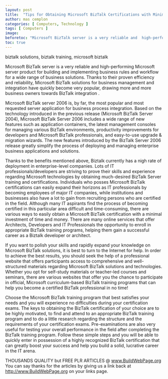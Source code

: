 ```yaml
---
layout: post
title:  "Tips for Obtaining Microsoft BizTalk Certifications with Minimal Effort"
author: mas cemplon
categories: [ Computers, Technology ]
tags: [ Computers ]
image: 
beforetoc: "Microsoft BizTalk server is a very reliable and  high-performing  Microsoft server product for building and implementing business rules and workflow for a wide range of business solutions. Thanks to their proven efficiency and reliability, Microsoft BizTalk solutions for business management and integration have quickly become very popular, drawing more and more business owners towards BizTalk integration.."
toc: true
---
```







biztalk solutions, biztalk training, microsoft biztalk



Microsoft BizTalk server is a very reliable and  high-performing  Microsoft server product for building and implementing business rules and workflow for a wide range of business solutions. Thanks to their proven efficiency and reliability, Microsoft BizTalk solutions for business management and integration have quickly become very popular, drawing more and more business owners towards BizTalk integration .

Microsoft BizTalk server 2006 is, by far, the most popular and most requested server application for business process integration. Based on the technology introduced in the previous release (Microsoft BizTalk Server 2004), Microsoft BizTalk Server 2006 includes a wide range of new features such as application containers, the latest management consoles for managing various BizTalk environments, productivity improvements for developers and Microsoft BizTalk professionals, and easy-to-use upgrade & migration wizards. The new features introduced by the BizTalk Server 2006 release greatly simplify the process of deploying and managing enterprise business applications and solutions.

Thanks to the benefits mentioned above,  Biztalk currently has a nigh rate of deployment in enterprise-level companies. Lots of IT professionals/developers are striving to prove their skills and experience regarding Microsoft technologies by obtaining much-desired BizTalk Server training and certifications. Individuals who posses Microsoft BizTalk certifications can easily expand their horizons as IT professionals by becoming employees of major IT companies, while institutions and businesses also have a lot to gain from recruiting persons who are certified in the field. Although many IT aspirants find the process of becoming certified in this particular area difficult and time-consuming, there are various ways to easily obtain a Microsoft BizTalk certification with a minimal investment of time and money. There are many online services that offer Architects, Developers and IT Professionals the opportunity to enroll in appropriate BizTalk training programs, helping them gain a successful career as a Biztalk developer or architect.

If you want to polish your skills and rapidly expand your knowledge on Microsoft BizTalk solutions, it is best to turn to the Internet for help. In order to achieve the best results, you should seek the help of a professional website that offers participants access to comprehensive and well-structured materials regarding Microsoft BizTalk solutions and technologies. Whether you opt for self-study materials or teacher-led courses and seminars, there are various websites that offer you the chance to participate in official, Microsoft curriculum-based BizTalk training programs that can help you become a certified BizTalk professional in no time!

Choose the Microsoft BizTalk training program that best satisfies your needs and you will experience no difficulties during your certification exams. The keys to obtaining the BizTalk certification of your choice are to be highly motivated, to find and attend to an appropriate BizTalk training program and to do a little research regarding the structure and the requirements of your certification exams. Pre-examinations are also very useful for testing your overall performance in the field after completing the BizTalk training program. Follow these simple steps and you will be able to quickly enter in possession of a highly recognized BizTalk certification that can greatly boost your success and help you build a solid, lucrative career in the IT arena.


THOUSANDS QUALITY but FREE PLR ARTICLES @ www.BuildWebPage.org
You can say thanks for the articles by giving us a link back at http://www.BuildWebPage.org on your links page.
